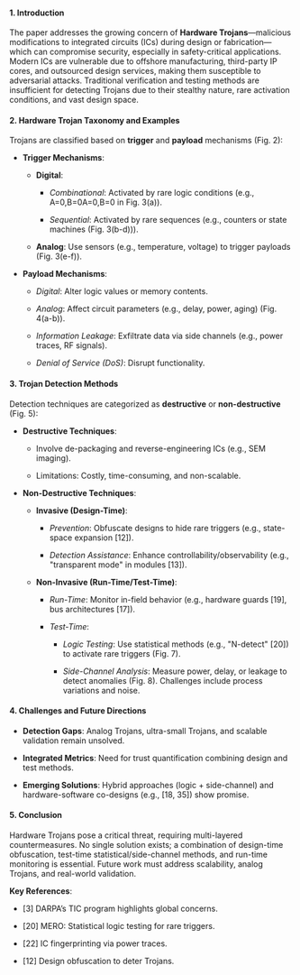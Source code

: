 
#### **1. Introduction**

The paper addresses the growing concern of **Hardware Trojans**—malicious modifications to integrated circuits (ICs) during design or fabrication—which can compromise security, especially in safety-critical applications. Modern ICs are vulnerable due to offshore manufacturing, third-party IP cores, and outsourced design services, making them susceptible to adversarial attacks. Traditional verification and testing methods are insufficient for detecting Trojans due to their stealthy nature, rare activation conditions, and vast design space.

#### **2. Hardware Trojan Taxonomy and Examples**

Trojans are classified based on **trigger** and **payload** mechanisms (Fig. 2):

- **Trigger Mechanisms**:
    
    - **Digital**:
        
        - _Combinational_: Activated by rare logic conditions (e.g., A=0,B=0A=0,B=0 in Fig. 3(a)).
            
        - _Sequential_: Activated by rare sequences (e.g., counters or state machines (Fig. 3(b-d))).
            
    - **Analog**: Use sensors (e.g., temperature, voltage) to trigger payloads (Fig. 3(e-f)).
        
- **Payload Mechanisms**:
    
    - _Digital_: Alter logic values or memory contents.
        
    - _Analog_: Affect circuit parameters (e.g., delay, power, aging) (Fig. 4(a-b)).
        
    - _Information Leakage_: Exfiltrate data via side channels (e.g., power traces, RF signals).
        
    - _Denial of Service (DoS)_: Disrupt functionality.
        

#### **3. Trojan Detection Methods**

Detection techniques are categorized as **destructive** or **non-destructive** (Fig. 5):

- **Destructive Techniques**:
    
    - Involve de-packaging and reverse-engineering ICs (e.g., SEM imaging).
        
    - Limitations: Costly, time-consuming, and non-scalable.
        
- **Non-Destructive Techniques**:
    
    - **Invasive (Design-Time)**:
        
        - _Prevention_: Obfuscate designs to hide rare triggers (e.g., state-space expansion [12]).
            
        - _Detection Assistance_: Enhance controllability/observability (e.g., "transparent mode" in modules [13]).
            
    - **Non-Invasive (Run-Time/Test-Time)**:
        
        - _Run-Time_: Monitor in-field behavior (e.g., hardware guards [19], bus architectures [17]).
            
        - _Test-Time_:
            
            - _Logic Testing_: Use statistical methods (e.g., "N-detect" [20]) to activate rare triggers (Fig. 7).
                
            - _Side-Channel Analysis_: Measure power, delay, or leakage to detect anomalies (Fig. 8). Challenges include process variations and noise.
                

#### **4. Challenges and Future Directions**

- **Detection Gaps**: Analog Trojans, ultra-small Trojans, and scalable validation remain unsolved.
    
- **Integrated Metrics**: Need for trust quantification combining design and test methods.
    
- **Emerging Solutions**: Hybrid approaches (logic + side-channel) and hardware-software co-designs (e.g., [18, 35]) show promise.
    

#### **5. Conclusion**

Hardware Trojans pose a critical threat, requiring multi-layered countermeasures. No single solution exists; a combination of design-time obfuscation, test-time statistical/side-channel methods, and run-time monitoring is essential. Future work must address scalability, analog Trojans, and real-world validation.

**Key References**:

- [3] DARPA’s TIC program highlights global concerns.
    
- [20] MERO: Statistical logic testing for rare triggers.
    
- [22] IC fingerprinting via power traces.
    
- [12] Design obfuscation to deter Trojans.